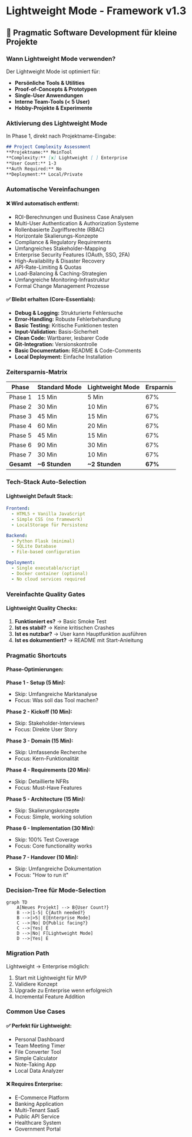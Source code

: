 # Lightweight Mode - Framework v1.3

## 🚀 Pragmatic Software Development für kleine Projekte

### **Wann Lightweight Mode verwenden?**

Der Lightweight Mode ist optimiert für:
- **Persönliche Tools & Utilities**
- **Proof-of-Concepts & Prototypen**
- **Single-User Anwendungen**
- **Interne Team-Tools (< 5 User)**
- **Hobby-Projekte & Experimente**

### **Aktivierung des Lightweight Mode**

In Phase 1, direkt nach Projektname-Eingabe:

```markdown
## Project Complexity Assessment
**Projektname:** MeinTool
**Complexity:** [x] Lightweight [ ] Enterprise
**User Count:** 1-3
**Auth Required:** No
**Deployment:** Local/Private
```

### **Automatische Vereinfachungen**

#### ❌ **Wird automatisch entfernt:**
- ROI-Berechnungen und Business Case Analysen
- Multi-User Authentication & Authorization Systeme
- Rollenbasierte Zugriffsrechte (RBAC)
- Horizontale Skalierungs-Konzepte
- Compliance & Regulatory Requirements
- Umfangreiches Stakeholder-Mapping
- Enterprise Security Features (OAuth, SSO, 2FA)
- High-Availability & Disaster Recovery
- API-Rate-Limiting & Quotas
- Load-Balancing & Caching-Strategien
- Umfangreiche Monitoring-Infrastruktur
- Formal Change Management Prozesse

#### ✅ **Bleibt erhalten (Core-Essentials):**
- **Debug & Logging:** Strukturierte Fehlersuche
- **Error-Handling:** Robuste Fehlerbehandlung
- **Basic Testing:** Kritische Funktionen testen
- **Input-Validation:** Basis-Sicherheit
- **Clean Code:** Wartbarer, lesbarer Code
- **Git-Integration:** Versionskontrolle
- **Basic Documentation:** README & Code-Comments
- **Local Deployment:** Einfache Installation

### **Zeitersparnis-Matrix**

| Phase | Standard Mode | Lightweight Mode | Ersparnis |
|-------|--------------|-----------------|-----------|
| Phase 1 | 15 Min | 5 Min | 67% |
| Phase 2 | 30 Min | 10 Min | 67% |
| Phase 3 | 45 Min | 15 Min | 67% |
| Phase 4 | 60 Min | 20 Min | 67% |
| Phase 5 | 45 Min | 15 Min | 67% |
| Phase 6 | 90 Min | 30 Min | 67% |
| Phase 7 | 30 Min | 10 Min | 67% |
| **Gesamt** | **~6 Stunden** | **~2 Stunden** | **67%** |

### **Tech-Stack Auto-Selection**

#### Lightweight Default Stack:
```yaml
Frontend:
  - HTML5 + Vanilla JavaScript
  - Simple CSS (no framework)
  - LocalStorage für Persistenz

Backend:
  - Python Flask (minimal)
  - SQLite Database
  - File-based configuration

Deployment:
  - Single executable/script
  - Docker container (optional)
  - No cloud services required
```

### **Vereinfachte Quality Gates**

#### Lightweight Quality Checks:
1. **Funktioniert es?** → Basic Smoke Test
2. **Ist es stabil?** → Keine kritischen Crashes
3. **Ist es nutzbar?** → User kann Hauptfunktion ausführen
4. **Ist es dokumentiert?** → README mit Start-Anleitung

### **Pragmatic Shortcuts**

#### Phase-Optimierungen:

**Phase 1 - Setup (5 Min):**
- Skip: Umfangreiche Marktanalyse
- Focus: Was soll das Tool machen?

**Phase 2 - Kickoff (10 Min):**
- Skip: Stakeholder-Interviews
- Focus: Direkte User Story

**Phase 3 - Domain (15 Min):**
- Skip: Umfassende Recherche
- Focus: Kern-Funktionalität

**Phase 4 - Requirements (20 Min):**
- Skip: Detaillierte NFRs
- Focus: Must-Have Features

**Phase 5 - Architecture (15 Min):**
- Skip: Skalierungskonzepte
- Focus: Simple, working solution

**Phase 6 - Implementation (30 Min):**
- Skip: 100% Test Coverage
- Focus: Core functionality works

**Phase 7 - Handover (10 Min):**
- Skip: Umfangreiche Dokumentation
- Focus: "How to run it"

### **Decision-Tree für Mode-Selection**

```mermaid
graph TD
    A[Neues Projekt] --> B{User Count?}
    B -->|1-5| C{Auth needed?}
    B -->|>5| E[Enterprise Mode]
    C -->|No| D{Public facing?}
    C -->|Yes| E
    D -->|No| F[Lightweight Mode]
    D -->|Yes| E
```

### **Migration Path**

Lightweight → Enterprise möglich:
1. Start mit Lightweight für MVP
2. Validiere Konzept
3. Upgrade zu Enterprise wenn erfolgreich
4. Incremental Feature Addition

### **Common Use Cases**

#### ✅ **Perfekt für Lightweight:**
- Personal Dashboard
- Team Meeting Timer
- File Converter Tool
- Simple Calculator
- Note-Taking App
- Local Data Analyzer

#### ❌ **Requires Enterprise:**
- E-Commerce Platform
- Banking Application
- Multi-Tenant SaaS
- Public API Service
- Healthcare System
- Government Portal